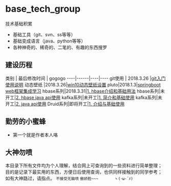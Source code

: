 # base_tech_group
技术基础积累  
+ 基础工具（git、svn、ss等等）
+ 基础变成语言（java、python等等）
+ 各种神奇的、稀奇的、二笔的、有趣的东西搜罗

## 建设历程


类别 | 最后修改时间 | gogogo
----|------|----|----
git使用 |  2018.3.26 |[git入门使用说明](./git-使用/入门.md)
动态壁纸 |2018.3.26|[win10动态壁纸设置](./windows动态桌面/设置方法.md)
pluto|2018.1.3|[springboot web框架集成学习](https://github.com/jianghengxiang/jhx-pluto)
hbase系列|2018.3.31|[1. hbase介绍和基础用法](./hbase/1.介绍与基础使用.md)
hbase系列|未开工|[2. hbase java api使用]()
kafka系列|未开工|[1. 简介和基础使用]()
kafka系列|未开工|[2. java api使用]()
Druid系列|即将开工|[1. 介绍与基础使用]()


## 勤劳的小蜜蜂
+ 第一个就是作者本人咯

## 大神勿喷
本目录下所有文件均为个人理解，结合网上可查询到的一些资料进行简单整理；
目的是记录下最实用的东西，方便日后使用查询，也供同样接触到的同学参考；
如有大神路过，请指点。
`不接受无脑喷`
`傲娇脸~~~       ヽ(･ω･´ﾒ) `

